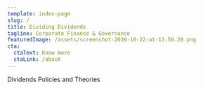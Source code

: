 ```yaml
---
template: index-page
slug: /
title: Dividing Dividends
tagline: Corporate Finance & Governance
featuredImage: /assets/screenshot-2020-10-22-at-13.50.28.png
cta:
  ctaText: Know more
  ctaLink: /about
---
```

Dividends Policies and Theories